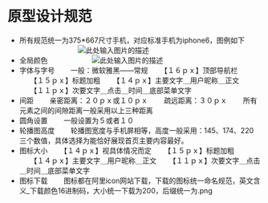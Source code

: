 ﻿# 原型设计规范

 - 所有规范统一为375*667尺寸手机，对应标准手机为iphone6，图例如下
 　　   　　　　　　![此处输入图片的描述][1]
 - 全局颜色
   　　　　　　![此处输入图片的描述][2]
 - 字体与字号
　　一般：微软雅黑——常规
　　【１６ｐｘ】顶部导航栏
　　【１５ｐｘ】标题加粗
　　【１４ｐｘ】主要文字＿用户昵称＿正文
　　【１１ｐｘ】次要文字＿点击＿时间＿底部菜单文字
 - 间距
　　亲密距离：２０ｐｘ或１０ｐｘ
　　疏远距离：３０ｐｘ
　　所有元素之间的间隙距离一般采用以上三种距离
 - 圆角设置
　　一般设置为５或者１０
 - 轮播图高度
　　轮播图宽度与手机屏相等，高度一般采用：145、174、220三个数值，具体选择为能恰好展现首页主要内容最好。
 - 图标大小
　　【１４ｐｘ】视具体情况而定
　　【１５ｐｘ】标题加粗
　　【１４ｐｘ】主要文字＿用户昵称＿正文
　　【１１ｐｘ】次要文字＿点击＿时间＿底部菜单文字
 - 图标下载
　　图标都在阿里icon网站下载，下载的图标统一命名规范，英文含义_下载颜色16进制码，大小统一下载为200，后缀统一为.png

  [1]: http://i.imgur.com/lvI36PB.png
  [2]: http://7z3y91.com1.z0.glb.clouddn.com/apicloud/5ccd8b3c26e09d56ec82b9d1c6f96d8f.png